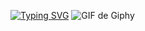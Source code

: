 [![Typing SVG](https://readme-typing-svg.demolab.com?font=Mochiy+Pop+One&size=29&duration=4948&pause=995&color=CD1C8ED7&background=F4F4F400&center=true&vCenter=true&multiline=true&random=false&width=454&lines=Hello+there!+I'm+B%C3%A1rbara%2C%F0%9F%91%8B+++;Junior+Front-end+dev+%09%F0%9F%A4%A9;Welcome+to+my+little+place!%F0%9F%98%B6%E2%80%8D%F0%9F%8C%AB%EF%B8%8F)](https://git.io/typing-svg)
![GIF de Giphy](https://media.giphy.com/media/f62ND8oLgsZRaozssi/giphy.gif)
